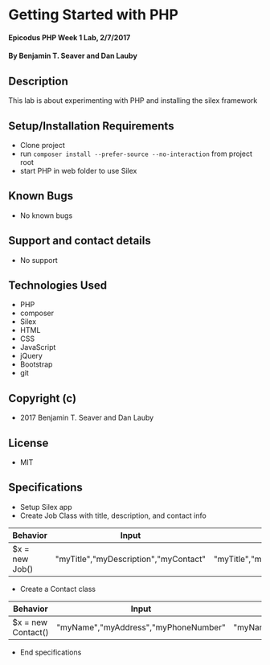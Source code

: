 # Getting Started with PHP

#### Epicodus PHP Week 1 Lab, 2/7/2017

#### By Benjamin T. Seaver and Dan Lauby

## Description

This lab is about experimenting with PHP and installing the silex framework

## Setup/Installation Requirements
* Clone project
* run `composer install --prefer-source --no-interaction` from project root
* start PHP in web folder to use Silex

## Known Bugs
* No known bugs

## Support and contact details
* No support

## Technologies Used
* PHP
* composer
* Silex
* HTML
* CSS
* JavaScript
* jQuery
* Bootstrap
* git

## Copyright (c)
* 2017 Benjamin T. Seaver and Dan Lauby

## License
* MIT

## Specifications
* Setup Silex app
* Create Job Class with title, description, and contact info

|Behavior|Input|Output|
|--------|-----|------|
|$x = new Job()|"myTitle","myDescription","myContact"|"myTitle","myDescription","myContact"|

* Create a Contact class

|Behavior|Input|Output|
|--------|-----|------|
|$x = new Contact()|"myName","myAddress","myPhoneNumber"|"myName","myAddress","myPhoneNumber"|

* End specifications
